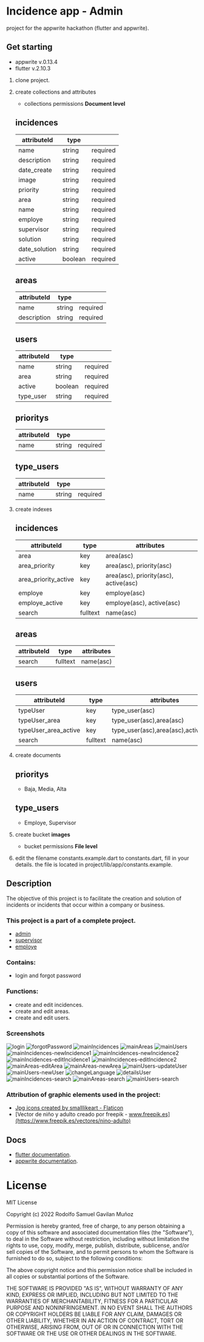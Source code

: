 # Incidence app - Admin
project for the appwrite hackathon (flutter and appwrite).

## Get starting
* appwrite v.0.13.4
* flutter v.2.10.3

1. clone project.
2. create collections and attributes
    * collections permissions **Document level**
    
    ## incidences

    | attributeId   | type      |              |
    |---------------|-----------|--------------|
    |name           | string    |required      |
    |description    | string    |required      |
    |date_create    | string    |required      |
    |image          | string    |required      |
    |priority       | string    |required      |
    |area           | string    |required      |
    |name           | string    |required      |
    |employe        | string    |required      |
    |supervisor     | string    |required      |
    |solution       | string    |required      |
    |date_solution  | string    |required      |
    |active         | boolean   |required      |
    
    ## areas

    | attributeId   | type      |              |
    |---------------|-----------|--------------|
    |name           | string    |required      |
    |description    | string    |required      |

    ## users

    | attributeId   | type      |              |
    |---------------|-----------|--------------|
    |name           | string    |required      |
    |area           | string    |required      |
    |active         | boolean   |required      |
    |type_user      | string    |required      |

    ## prioritys

    | attributeId   | type      |              |
    |---------------|-----------|--------------|
    |name           | string    |required      |
    
    ## type_users

    | attributeId   | type      |              |
    |---------------|-----------|--------------|
    |name           | string    |required      |

3. create indexes
    ## incidences

    | attributeId   | type      | attributes   |
    |---------------|-----------|--------------|
    |area           | key       | area(asc)    |
    |area_priority  | key       | area(asc), priority(asc)    |
    |area_priority_active  | key       | area(asc), priority(asc), active(asc)    |
    |employe        | key       | employe(asc)    |
    |employe_active | key       | employe(asc), active(asc)    |
    |search         | fulltext  | name(asc)    |

    ## areas

    | attributeId   | type      | attributes   |
    |---------------|-----------|--------------|
    |search         | fulltext  | name(asc)    |

    ## users
    
    | attributeId   | type      | attributes   |
    |---------------|-----------|--------------|
    |typeUser       | key       | type_user(asc)|
    |typeUser_area  | key       | type_user(asc),area(asc)|
    |typeUser_area_active  | key       | type_user(asc),area(asc),active(asc)|
    |search         | fulltext  | name(asc)    |

4.  create documents
    
    ## prioritys

    - Baja, Media, Alta

    ## type_users

    - Employe, Supervisor

4. create bucket **images** 
    * bucket permissions **File level**

5. edit the filename constants.example.dart to constants.dart, fill in your details. the file is located in project/lib/app/constants.example.

## Description
The objective of this project is to facilitate the creation and solution of incidents or incidents that occur within a company or business.

### This project is a part of a complete project.

- [admin](https://github.com/rodgav/appwrite_incidence)
- [supervisor](https://github.com/rodgav/appwrite_incidence_supervisor)
- [employe](https://github.com/rodgav/appwrite_incidence_employe)

### Contains:
- login and forgot password

### Functions:
- create and edit incidences.
- create and edit areas.
- create and edit users.

### Screenshots
![login](screenshots/1.-login.png "login")
![forgotPassword](screenshots/2.-forgotPassword.png "forgotPassword")
![mainIncidences](screenshots/3.-mainIncidences.png "mainIncidences")
![mainAreas](screenshots/4.-mainAreas.png "mainAreas")
![mainUsers](screenshots/5.-mainUsers.png "mainUsers")
![mainIncidences-newIncidence1](screenshots/6.-mainIncidences-newIncidence1.png "mainIncidences-newIncidence1")
![mainIncidences-newIncidence2](screenshots/7.-mainIncidences-newIncidence2.png "mainIncidences-newIncidence2")
![mainIncidences-editIncidence1](screenshots/8.-mainIncidences-editIncidence1.png "mainIncidences-editIncidence1")
![mainIncidences-editIncidence2](screenshots/9.-mainIncidences-editIncidence2.png "mainIncidences-editIncidence2")
![mainAreas-editArea](screenshots/10.-mainAreas-editArea.png "mainAreas-editArea")
![mainAreas-newArea](screenshots/11.-mainAreas-newArea.png "mainAreas-newArea")
![mainUsers-updateUser](screenshots/12-mainUsers-updateUser.png "mainUsers-updateUser")
![mainUsers-newUser](screenshots/13.-mainUsers-newUser.png "mainUsers-newUser")
![changeLanguage](screenshots/14.-changeLanguage.png "changeLanguage")
![detailsUser](screenshots/15.-detailsUser.png "detailsUser")
![mainIncidences-search](screenshots/16.-mainIncidences-search.png "mainIncidences-search")
![mainAreas-search](screenshots/17.-mainAreas-search.png "mainAreas-search")
![mainUsers-search](screenshots/18.-mainUsers-search.png "mainUsers-search")

### Attribution of graphic elements used in the project:
- [Jpg icons created by smalllikeart - Flaticon](https://www.flaticon.com/free-icons/jpg)
- [Vector de niño y adulto creado por freepik - www.freepik.es](https://www.freepik.es/vectores/nino-adulto)

## Docs
- [flutter documentation](https://flutter.dev/docs).
- [appwrite documentation](https://appwrite.io/docs).

# License

MIT License

Copyright (c) 2022 Rodolfo Samuel Gavilan Muñoz

Permission is hereby granted, free of charge, to any person obtaining a copy
of this software and associated documentation files (the "Software"), to deal
in the Software without restriction, including without limitation the rights
to use, copy, modify, merge, publish, distribute, sublicense, and/or sell
copies of the Software, and to permit persons to whom the Software is
furnished to do so, subject to the following conditions:

The above copyright notice and this permission notice shall be included in all
copies or substantial portions of the Software.

THE SOFTWARE IS PROVIDED "AS IS", WITHOUT WARRANTY OF ANY KIND, EXPRESS OR
IMPLIED, INCLUDING BUT NOT LIMITED TO THE WARRANTIES OF MERCHANTABILITY,
FITNESS FOR A PARTICULAR PURPOSE AND NONINFRINGEMENT. IN NO EVENT SHALL THE
AUTHORS OR COPYRIGHT HOLDERS BE LIABLE FOR ANY CLAIM, DAMAGES OR OTHER
LIABILITY, WHETHER IN AN ACTION OF CONTRACT, TORT OR OTHERWISE, ARISING FROM,
OUT OF OR IN CONNECTION WITH THE SOFTWARE OR THE USE OR OTHER DEALINGS IN THE
SOFTWARE.
